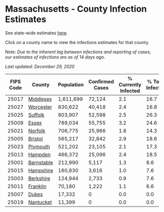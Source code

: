 # Massachusetts - County Infection Estimates

See state-wide estimates [here](/infections/us-ma).

Click on a county name to view the infections estimates for that county.

*Note: Due to the inherent lag between infections and reporting of cases, our estimates of infections are as of 14 days ago.*

*Last updated: December 29, 2020*

|   FIPS Code |                   County |   Population |   Confirmed Cases |   % Currently Infected |   % Total Infected |
|-------------|--------------------------|--------------|-------------------|------------------------|--------------------|
|       25017 |   [Middlesex](middlesex) |    1,611,699 |            72,124 |                    2.1 |               16.7 |
|       25027 |   [Worcester](worcester) |      830,622 |            40,418 |                    2.4 |               16.8 |
|       25025 |       [Suffolk](suffolk) |      803,907 |            52,598 |                    2.5 |               26.3 |
|       25009 |           [Essex](essex) |      789,034 |            55,755 |                    3.2 |               24.6 |
|       25021 |       [Norfolk](norfolk) |      706,775 |            25,966 |                    1.8 |               14.3 |
|       25005 |       [Bristol](bristol) |      565,217 |            32,842 |                    2.9 |               18.6 |
|       25023 |     [Plymouth](plymouth) |      521,202 |            23,105 |                    2.1 |               17.3 |
|       25013 |       [Hampden](hampden) |      466,372 |            25,096 |                    2.4 |               18.5 |
|       25001 | [Barnstable](barnstable) |      212,990 |             5,117 |                    1.3 |                8.6 |
|       25015 |   [Hampshire](hampshire) |      160,830 |             3,616 |                    1.0 |                7.6 |
|       25003 |   [Berkshire](berkshire) |      124,944 |             2,733 |                    0.9 |                7.6 |
|       25011 |     [Franklin](franklin) |       70,180 |             1,222 |                    1.1 |                6.6 |
|       25007 |           [Dukes](dukes) |       17,332 |                 0 |                    0.0 |                0.0 |
|       25019 |   [Nantucket](nantucket) |       11,399 |                 0 |                    0.0 |                0.0 |